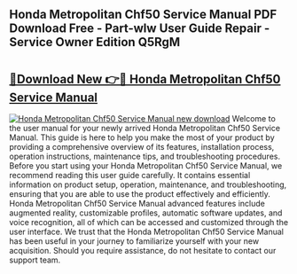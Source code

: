 ## Honda Metropolitan Chf50 Service Manual PDF Download Free - Part-wlw User Guide Repair - Service Owner Edition Q5RgM

# <h2><a href="http://bc73744.oget.top/?id=Honda+Metropolitan+Chf50+Service+Manual">🔗Download New 👉🔴 Honda Metropolitan Chf50 Service Manual</a></h2>

[![Honda Metropolitan Chf50 Service Manual new download](https://i.imgur.com/5g1atiW.png)](http://bc73744.oget.top/?id=Honda+Metropolitan+Chf50+Service+Manual)
Welcome to the user manual for your newly arrived Honda Metropolitan Chf50 Service Manual. This guide is here to help you make the most of your product by providing a comprehensive overview of its features, installation process, operation instructions, maintenance tips, and troubleshooting procedures. Before you start using your Honda Metropolitan Chf50 Service Manual, we recommend reading this user guide carefully. It contains essential information on product setup, operation, maintenance, and troubleshooting, ensuring that you are able to use the product effectively and efficiently. Honda Metropolitan Chf50 Service Manual advanced features include augmented reality, customizable profiles, automatic software updates, and voice recognition, all of which can be accessed and customized through the user interface. We trust that the Honda Metropolitan Chf50 Service Manual has been useful in your journey to familiarize yourself with your new acquisition. Should you require assistance, do not hesitate to contact our support team.
